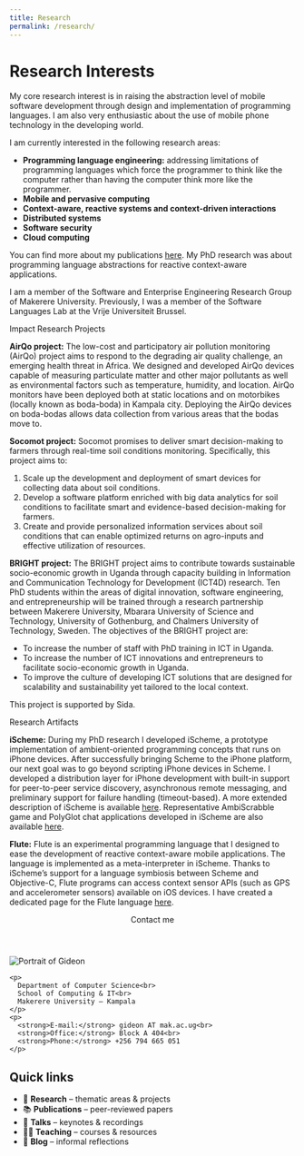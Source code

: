 ```yaml
---
title: Research
permalink: /research/
---
```


<div class="main" markdown="1">

# Research Interests

My core research interest is in raising the abstraction level of mobile software development through design and implementation of programming languages. I am also very enthusiastic about the use of mobile phone technology in the developing world.

I am currently interested in the following research areas:

- **Programming language engineering:** addressing limitations of programming languages which force the programmer to think like the computer rather than having the computer think more like the programmer.  
- **Mobile and pervasive computing**  
- **Context-aware, reactive systems and context-driven interactions**  
- **Distributed systems**  
- **Software security**  
- **Cloud computing**

You can find more about my publications [here](/publications/). My PhD research was about programming language abstractions for reactive context-aware applications.

I am a member of the Software and Enterprise Engineering Research Group of Makerere University. Previously, I was a member of the Software Languages Lab at the Vrije Universiteit Brussel.

</div>

<span class="tag">Impact Research Projects</span>

<div class="main" markdown="1">

**AirQo project:** The low-cost and participatory air pollution monitoring (AirQo) project aims to respond to the degrading air quality challenge, an emerging health threat in Africa. We designed and developed AirQo devices capable of measuring particulate matter and other major pollutants as well as environmental factors such as temperature, humidity, and location. AirQo monitors have been deployed both at static locations and on motorbikes (locally known as boda-boda) in Kampala city. Deploying the AirQo devices on boda-bodas allows data collection from various areas that the bodas move to.

**Socomot project:** Socomot promises to deliver smart decision-making to farmers through real-time soil conditions monitoring. Specifically, this project aims to:
1. Scale up the development and deployment of smart devices for collecting data about soil conditions.
2. Develop a software platform enriched with big data analytics for soil conditions to facilitate smart and evidence-based decision-making for farmers.
3. Create and provide personalized information services about soil conditions that can enable optimized returns on agro-inputs and effective utilization of resources.

**BRIGHT project:** The BRIGHT project aims to contribute towards sustainable socio-economic growth in Uganda through capacity building in Information and Communication Technology for Development (ICT4D) research. Ten PhD students within the areas of digital innovation, software engineering, and entrepreneurship will be trained through a research partnership between Makerere University, Mbarara University of Science and Technology, University of Gothenburg, and Chalmers University of Technology, Sweden. The objectives of the BRIGHT project are:
- To increase the number of staff with PhD training in ICT in Uganda.
- To increase the number of ICT innovations and entrepreneurs to facilitate socio-economic growth in Uganda.
- To improve the culture of developing ICT solutions that are designed for scalability and sustainability yet tailored to the local context.

This project is supported by Sida.

</div>

<span class="tag">Research Artifacts</span>

<div class="main" markdown="1">

**iScheme:** During my PhD research I developed iScheme, a prototype implementation of ambient-oriented programming concepts that runs on iPhone devices. After successfully bringing Scheme to the iPhone platform, our next goal was to go beyond scripting iPhone devices in Scheme. I developed a distribution layer for iPhone development with built-in support for peer-to-peer service discovery, asynchronous remote messaging, and preliminary support for failure handling (timeout-based). A more extended description of iScheme is available [here](#). Representative AmbiScrabble game and PolyGlot chat applications developed in iScheme are also available [here](#).

**Flute:** Flute is an experimental programming language that I designed to ease the development of reactive context-aware mobile applications. The language is implemented as a meta-interpreter in iScheme. Thanks to iScheme’s support for a language symbiosis between Scheme and Objective-C, Flute programs can access context sensor APIs (such as GPS and accelerometer sensors) available on iOS devices. I have created a dedicated page for the Flute language [here](#).

</div>

<aside class="card">
  <header>Contact me</header>
  <div class="card-body">
    <img src="{{ '/assets/images/gideon.jpg' | relative_url }}"
         alt="Portrait of Gideon"
         class="portrait">

    <p>
      Department of Computer Science<br>
      School of Computing & IT<br>
      Makerere University – Kampala
    </p>
    <p>
      <strong>E-mail:</strong> gideon AT mak.ac.ug<br>
      <strong>Office:</strong> Block A 404<br>
      <strong>Phone:</strong> +256 794 665 051
    </p>
  </div>
</aside>

## Quick links

<ul class="quick-links">
  <li>🔬 <strong>Research</strong> – thematic areas & projects</li>
  <li>📚 <strong>Publications</strong> – peer-reviewed papers</li>
  <li>🎤 <strong>Talks</strong> – keynotes & recordings</li>
  <li>👩‍🏫 <strong>Teaching</strong> – courses & resources</li>
  <li>📝 <strong>Blog</strong> – informal reflections</li>
</ul>
